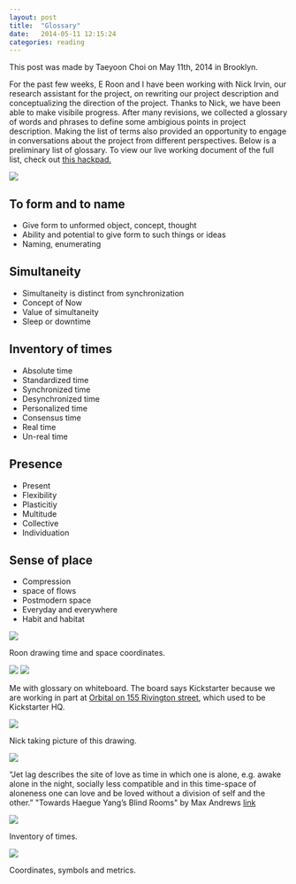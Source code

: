 ```yaml
---
layout: post
title:  "Glossary"
date:   2014-05-11 12:15:24
categories: reading
---
```


This post was made by Taeyoon Choi on May 11th, 2014 in Brooklyn.

For the past few weeks, E Roon and I have been working with Nick Irvin, our research assistant for the project, on rewriting our project description and conceptualizing the direction of the project. Thanks to Nick, we have been able to make visibile progress. After many revisions, we collected a glossary of words and phrases to define some ambigious points in project description. Making the list of terms also provided an opportunity to engage in conversations about the project from different perspectives. Below is a preliminary list of glossary. To view our live working document of the full list, check out <a href="https://hackpad.com/Elsewhen-Glossary-oHUuh0aIktI">this hackpad.</a>  

<img src="https://farm8.staticflickr.com/7309/13977819079_c15a2ab5cb_z.jpg">

## To form and to name 

* Give form to unformed object, concept, thought
* Ability and potential to give form to such things or ideas  
* Naming, enumerating 

## Simultaneity 

* Simultaneity is distinct from synchronization
* Concept of Now 
* Value of simultaneity 
* Sleep or downtime 

## Inventory of times

* Absolute time
* Standardized time
* Synchronized time 
* Desynchronized time
* Personalized time
* Consensus time
* Real time 
* Un-real time

## Presence

* Present 
* Flexibility 
* Plasticitiy 
* Multitude 
* Collective 
* Individuation 
 
## Sense of place 

* Compression
* space of flows
* Postmodern space 
* Everyday and everywhere 
* Habit and habitat 



<img src="https://farm6.staticflickr.com/5518/13977738959_546c767823_z.jpg">

Roon drawing time and space coordinates.

<img src="https://farm3.staticflickr.com/2902/13977746857_f0bdc050b9_z.jpg">

<img src="https://farm8.staticflickr.com/7384/13977756080_acb3191aaa_z.jpg"> 

Me with glossary on whiteboard. The board says Kickstarter because we are working in part at <a href="http://www.orbitalnyc.com/">Orbital on 155 Rivington street</a>, which used to be Kickstarter HQ. 

<img src="https://farm8.staticflickr.com/7325/14161078531_f0e98d4745_z.jpg">

Nick taking picture of this drawing. 

<img src="https://farm8.staticflickr.com/7104/14025328905_38fbfd997f_z.jpg">

“Jet lag describes the site of love as time in which one is alone, e.g. awake alone in the night, socially less compatible and in this time-space of aloneness one can love and be loved without a division of self and the other.” "Towards Haegue Yang’s Blind Rooms" by Max Andrews <a href="http://www.lttds.org/assets/Andrews-HaegueYang-ENGL.pdf"> link </a> 

<img src="https://farm8.staticflickr.com/7273/14002208786_d3f1732cf0_z.jpg"> 

Inventory of times. 

<img src="https://farm3.staticflickr.com/2915/14002208966_375aeeabd7_z.jpg">
 
Coordinates, symbols and metrics. 
